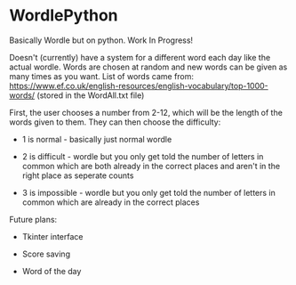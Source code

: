 # WordlePython
Basically Wordle but on python. Work In Progress!

Doesn't (currently) have a system for a different word each day like the actual wordle. Words are chosen at random and new words can be given as many times as you want.
List of words came from: https://www.ef.co.uk/english-resources/english-vocabulary/top-1000-words/ (stored in the WordAll.txt file)


First, the user chooses a number from 2-12, which will be the length of the words given to them.
They can then choose the difficulty:
  
  - 1 is normal - basically just normal wordle 
  
  - 2 is difficult - wordle but you only get told the number of letters in common which are both already in the correct places and aren't in the right place as seperate counts
  
  - 3 is impossible - wordle but you only get told the number of letters in common which are already in the correct places


Future plans:

  - Tkinter interface

  - Score saving

  - Word of the day
